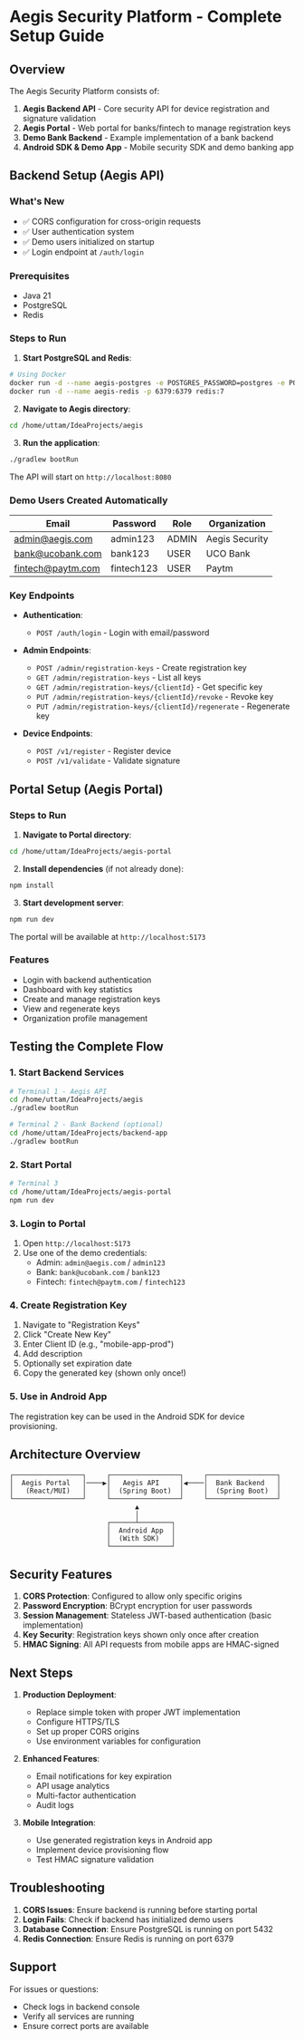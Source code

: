 # Aegis Security Platform - Complete Setup Guide

## Overview

The Aegis Security Platform consists of:
1. **Aegis Backend API** - Core security API for device registration and signature validation
2. **Aegis Portal** - Web portal for banks/fintech to manage registration keys
3. **Demo Bank Backend** - Example implementation of a bank backend
4. **Android SDK & Demo App** - Mobile security SDK and demo banking app

## Backend Setup (Aegis API)

### What's New
- ✅ CORS configuration for cross-origin requests
- ✅ User authentication system
- ✅ Demo users initialized on startup
- ✅ Login endpoint at `/auth/login`

### Prerequisites
- Java 21
- PostgreSQL
- Redis

### Steps to Run

1. **Start PostgreSQL and Redis**:
```bash
# Using Docker
docker run -d --name aegis-postgres -e POSTGRES_PASSWORD=postgres -e POSTGRES_DB=aegis -p 5432:5432 postgres:15
docker run -d --name aegis-redis -p 6379:6379 redis:7
```

2. **Navigate to Aegis directory**:
```bash
cd /home/uttam/IdeaProjects/aegis
```

3. **Run the application**:
```bash
./gradlew bootRun
```

The API will start on `http://localhost:8080`

### Demo Users Created Automatically

| Email | Password | Role | Organization |
|-------|----------|------|--------------|
| admin@aegis.com | admin123 | ADMIN | Aegis Security |
| bank@ucobank.com | bank123 | USER | UCO Bank |
| fintech@paytm.com | fintech123 | USER | Paytm |

### Key Endpoints

- **Authentication**:
  - `POST /auth/login` - Login with email/password

- **Admin Endpoints**:
  - `POST /admin/registration-keys` - Create registration key
  - `GET /admin/registration-keys` - List all keys
  - `GET /admin/registration-keys/{clientId}` - Get specific key
  - `PUT /admin/registration-keys/{clientId}/revoke` - Revoke key
  - `PUT /admin/registration-keys/{clientId}/regenerate` - Regenerate key

- **Device Endpoints**:
  - `POST /v1/register` - Register device
  - `POST /v1/validate` - Validate signature

## Portal Setup (Aegis Portal)

### Steps to Run

1. **Navigate to Portal directory**:
```bash
cd /home/uttam/IdeaProjects/aegis-portal
```

2. **Install dependencies** (if not already done):
```bash
npm install
```

3. **Start development server**:
```bash
npm run dev
```

The portal will be available at `http://localhost:5173`

### Features
- Login with backend authentication
- Dashboard with key statistics
- Create and manage registration keys
- View and regenerate keys
- Organization profile management

## Testing the Complete Flow

### 1. Start Backend Services
```bash
# Terminal 1 - Aegis API
cd /home/uttam/IdeaProjects/aegis
./gradlew bootRun

# Terminal 2 - Bank Backend (optional)
cd /home/uttam/IdeaProjects/backend-app
./gradlew bootRun
```

### 2. Start Portal
```bash
# Terminal 3
cd /home/uttam/IdeaProjects/aegis-portal
npm run dev
```

### 3. Login to Portal
1. Open `http://localhost:5173`
2. Use one of the demo credentials:
   - Admin: `admin@aegis.com` / `admin123`
   - Bank: `bank@ucobank.com` / `bank123`
   - Fintech: `fintech@paytm.com` / `fintech123`

### 4. Create Registration Key
1. Navigate to "Registration Keys"
2. Click "Create New Key"
3. Enter Client ID (e.g., "mobile-app-prod")
4. Add description
5. Optionally set expiration date
6. Copy the generated key (shown only once!)

### 5. Use in Android App
The registration key can be used in the Android SDK for device provisioning.

## Architecture Overview

```
┌─────────────────┐     ┌─────────────────┐     ┌─────────────────┐
│  Aegis Portal   │────▶│   Aegis API     │◀────│  Bank Backend   │
│   (React/MUI)   │     │  (Spring Boot)  │     │  (Spring Boot)  │
└─────────────────┘     └─────────────────┘     └─────────────────┘
                               ▲
                               │
                        ┌──────┴────────┐
                        │  Android App  │
                        │  (With SDK)   │
                        └───────────────┘
```

## Security Features

1. **CORS Protection**: Configured to allow only specific origins
2. **Password Encryption**: BCrypt encryption for user passwords
3. **Session Management**: Stateless JWT-based authentication (basic implementation)
4. **Key Security**: Registration keys shown only once after creation
5. **HMAC Signing**: All API requests from mobile apps are HMAC-signed

## Next Steps

1. **Production Deployment**:
   - Replace simple token with proper JWT implementation
   - Configure HTTPS/TLS
   - Set up proper CORS origins
   - Use environment variables for configuration

2. **Enhanced Features**:
   - Email notifications for key expiration
   - API usage analytics
   - Multi-factor authentication
   - Audit logs

3. **Mobile Integration**:
   - Use generated registration keys in Android app
   - Implement device provisioning flow
   - Test HMAC signature validation

## Troubleshooting

1. **CORS Issues**: Ensure backend is running before starting portal
2. **Login Fails**: Check if backend has initialized demo users
3. **Database Connection**: Ensure PostgreSQL is running on port 5432
4. **Redis Connection**: Ensure Redis is running on port 6379

## Support

For issues or questions:
- Check logs in backend console
- Verify all services are running
- Ensure correct ports are available